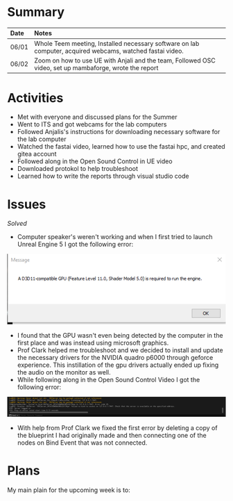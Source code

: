 # Summary

| Date  | Notes
| :---- | :----
| 06/01 | Whole Teem meeting, Installed necessary software on lab computer, acquired webcams, watched fastai video.
| 06/02 | Zoom on how to use UE with Anjali and the team, Followed OSC video, set up mambaforge, wrote the report

# Activities

- Met with everyone and discussed plans for the Summer
- Went to ITS and got webcams for the lab computers
- Followed Anjalis's instructions for downloading necessary software for the lab computer
- Watched the fastai video, learned how to use the fastai hpc, and created gitea account
- Followed along in the Open Sound Control in UE video 
- Downloaded protokol to help troubleshoot
- Learned how to write the reports through visual studio code

# Issues

*Solved*
- Computer speaker's weren't working and when I first tried to launch Unreal Engine 5 I got the following error:

![GPU Error for UE5](Assets/6-01-2023.png)

- I found that the GPU wasn't even being detected by the computer in the first place and was instead using microsoft graphics.
- Prof Clark helped me troubleshoot and we decided to install and update the necessary drivers for the NVIDIA quadro p6000 through geforce experience. This instillation of the gpu drivers actually ended up fixing the audio on the monitor as well.
- While following along in the Open Sound Control Video I got the following error:

![OSC Error](Assets/6-02-2023.png)

- With help from Prof Clark we fixed the first error by deleting a copy of the blueprint I had originally made and then connecting one of the nodes on Bind Event that was not connected.

# Plans

My main plain for the upcoming week is to:
